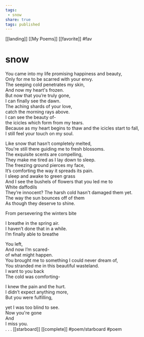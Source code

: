 ```yaml
---
tags:
 - snow
share: true
tags: published
---
```


[[landing]]  [[My Poems]] [[favorite]] #fav
# snow  

You came into my life promising happiness and beauty,  
Only for me to be scarred with your envy.  
The seeping cold penetrates my skin,  
And now my heart's frozen.  
But now that you’re truly gone,  
I can finally see the dawn.  
The aching shards of your love,  
catch the morning rays above.  
I can see the beauty of-  
the icicles which form from my tears.  
Because as my heart begins to thaw
and the icicles start to fall,  
I still feel your touch on my soul.

  
Like snow that hasn’t completely melted,  
You're still there guiding me to fresh blossoms.  
The exquisite scents are compelling,  
They make me tired as I lay down to sleep.  
The freezing ground pierces my face,  
It’s comforting the way it spreads its pain.  
I sleep and awake to green grass   
And I see the bushels of flowers that you led me to   
White daffodils   
They’re innocent? The harsh cold hasn't damaged them yet.  
The way the sun bounces off of them   
As though they deserve to shine.

From persevering the winters bite

I breathe in the spring air.  
I haven’t done that in a while.  
I’m finally able to breathe

  
You left,  
And now I’m scared-  
of what might happen.  
You brought me to something I could never dream of,  
You stranded me in this beautiful wasteland.  
I want to you back   
The cold was comforting-

I knew the pain and the hurt.  
I didn’t expect anything more,  
But you were fulfilling,

yet I was too blind to see.  
Now you're gone  
And   
I miss you.  
.
.
.
 [[starboard]] [[complete]] #poem/starboard #poem 